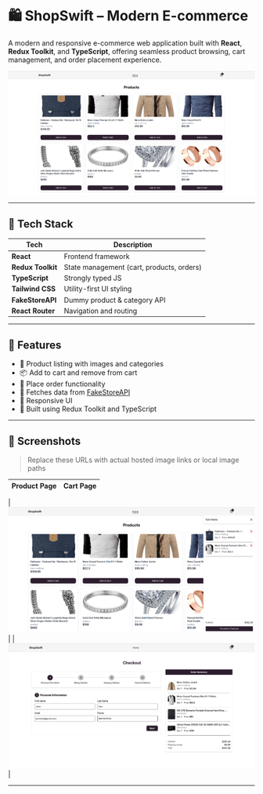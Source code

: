 # 🛍️ ShopSwift – Modern E-commerce

A modern and responsive e-commerce web application built with **React**, **Redux Toolkit**, and **TypeScript**, offering seamless product browsing, cart management, and order placement experience.

![ShopSwift UI](./public/assets/preview1.png)

---

## 🚀 Tech Stack

| Tech              | Description                               |
| ----------------- | ----------------------------------------- |
| **React**         | Frontend framework                        |
| **Redux Toolkit** | State management (cart, products, orders) |
| **TypeScript**    | Strongly typed JS                         |
| **Tailwind CSS**  | Utility-first UI styling                  |
| **FakeStoreAPI**  | Dummy product & category API              |
| **React Router**  | Navigation and routing                    |

---

## 🧩 Features

-   🛒 Product listing with images and categories
-   📦 Add to cart and remove from cart
-   🧾 Place order functionality
-   🔄 Fetches data from [FakeStoreAPI](https://fakestoreapi.com/)
-   📱 Responsive UI
-   🚀 Built using Redux Toolkit and TypeScript

---

## 📸 Screenshots

> Replace these URLs with actual hosted image links or local image paths

| Product Page | Cart Page |
| ------------ | --------- |

| ![Cart](./public/assets/preview2.png) |
| ![Checkout](./public/assets/preview3.png) |

---
